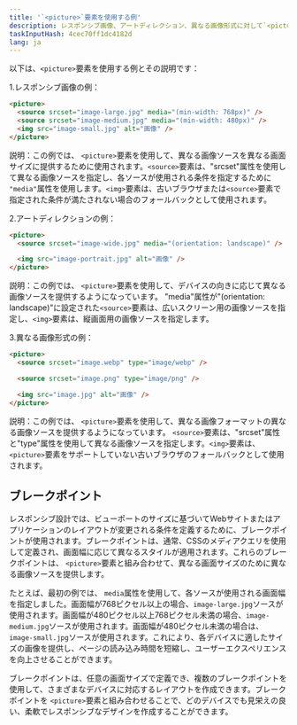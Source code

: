 ```yaml
---
title: '`<picture>`要素を使用する例'
description: レスポンシブ画像、アートディレクション、異なる画像形式に対して`<picture>`要素を使用する例を提供する
taskInputHash: 4cec70ff1dc4182d
lang: ja
---
```

以下は、`<picture>`要素を使用する例とその説明です：

1.レスポンシブ画像の例：

```html
<picture>
  <source srcset="image-large.jpg" media="(min-width: 768px)" />
  <source srcset="image-medium.jpg" media="(min-width: 480px)" />
  <img src="image-small.jpg" alt="画像" />
</picture>
```

説明：この例では、 `<picture>`要素を使用して、異なる画像ソースを異なる画面サイズに提供するために使用されます。`<source>`要素は、"srcset"属性を使用して異なる画像ソースを指定し、各ソースが使用される条件を指定するために `"media"`属性を使用します。`<img>`要素は、古いブラウザまたは`<source>`要素で指定された条件が満たされない場合のフォールバックとして使用されます。

2.アートディレクションの例：

```html
<picture>
  <source srcset="image-wide.jpg" media="(orientation: landscape)" />

  <img src="image-portrait.jpg" alt="画像" />
</picture>
```

説明：この例では、 `<picture>`要素を使用して、デバイスの向きに応じて異なる画像ソースを提供するようになっています。 "media"属性が"(orientation: landscape)"に設定された`<source>`要素は、広いスクリーン用の画像ソースを指定し、`<img>`要素は、縦画面用の画像ソースを指定します。

3.異なる画像形式の例：

```html
<picture>
  <source srcset="image.webp" type="image/webp" />

  <source srcset="image.png" type="image/png" />

  <img src="image.jpg" alt="画像" />
</picture>
```

説明：この例では、 `<picture>`要素を使用して、異なる画像フォーマットの異なる画像ソースを提供するようになっています。 `<source>`要素は、"srcset"属性と"type"属性を使用して異なる画像ソースを指定します。`<img>`要素は、`<picture>`要素をサポートしていない古いブラウザのフォールバックとして使用されます。

## ブレークポイント

レスポンシブ設計では、ビューポートのサイズに基づいてWebサイトまたはアプリケーションのレイアウトが変更される条件を定義するために、ブレークポイントが使用されます。ブレークポイントは、通常、CSSのメディアクエリを使用して定義され、画面幅に応じて異なるスタイルが適用されます。これらのブレークポイントは、 `<picture>`要素と組み合わせて、異なる画面サイズのために異なる画像ソースを提供します。

たとえば、最初の例では、 `media`属性を使用して、各ソースが使用される画面幅を指定しました。画面幅が768ピクセル以上の場合、`image-large.jpg`ソースが使用されます。画面幅が480ピクセル以上768ピクセル未満の場合、`image-medium.jpg`ソースが使用されます。画面幅が480ピクセル未満の場合は、 `image-small.jpg`ソースが使用されます。これにより、各デバイスに適したサイズの画像を提供し、ページの読み込み時間を短縮し、ユーザーエクスペリエンスを向上させることができます。

ブレークポイントは、任意の画面サイズで定義でき、複数のブレークポイントを使用して、さまざまなデバイスに対応するレイアウトを作成できます。ブレークポイントを `<picture>`要素と組み合わせることで、どのデバイスでも見栄えの良い、柔軟でレスポンシブなデザインを作成することができます。
